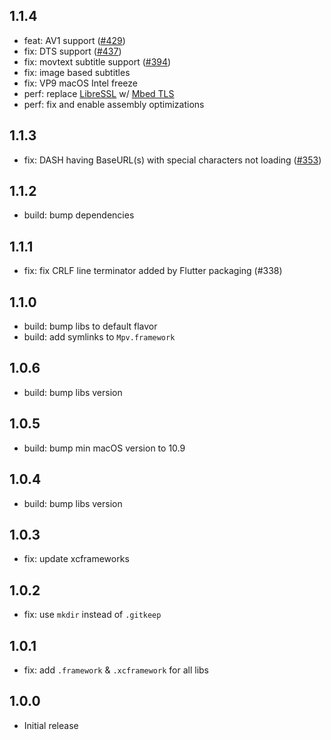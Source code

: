 ## 1.1.4

- feat: AV1 support ([#429](https://github.com/media-kit/media-kit/issues/429))
- fix: DTS support ([#437](https://github.com/media-kit/media-kit/issues/437))
- fix: movtext subtitle support ([#394](https://github.com/media-kit/media-kit/issues/394))
- fix: image based subtitles
- fix: VP9 macOS Intel freeze
- perf: replace [LibreSSL](https://www.libressl.org/) w/ [Mbed TLS](https://github.com/Mbed-TLS/mbedtls)
- perf: fix and enable assembly optimizations

## 1.1.3

- fix: DASH having BaseURL(s) with special characters not loading ([#353](https://github.com/media-kit/media-kit/issues/353))

## 1.1.2

- build: bump dependencies

## 1.1.1

- fix: fix CRLF line terminator added by Flutter packaging (#338)

## 1.1.0

- build: bump libs to default flavor
- build: add symlinks to `Mpv.framework`

## 1.0.6

- build: bump libs version

## 1.0.5

- build: bump min macOS version to 10.9

## 1.0.4

- build: bump libs version

## 1.0.3

- fix: update xcframeworks

## 1.0.2

- fix: use `mkdir` instead of `.gitkeep`

## 1.0.1

- fix: add `.framework` & `.xcframework` for all libs

## 1.0.0

- Initial release

